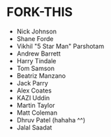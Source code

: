 # FORK-THIS

- Nick Johnson
- Shane Forde
- Vikhil "5 Star Man" Parshotam
- Andrew Barrett
- Harry Tindale
- Tom Samson
- Beatriz Manzano
- Jack Parry
- Alex Coates
- KAZI Uddin
- Martin Taylor
- Matt Coleman
- Dhruv Patel (hahaha ^^)
- Jalal Saadat
